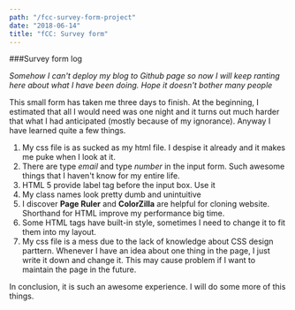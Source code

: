 ```yaml
---
path: "/fcc-survey-form-project"
date: "2018-06-14"
title: "fCC: Survey form"
---
```


###Survey form log

*Somehow I can't deploy my blog to Github page so now I will keep ranting here about what I have been doing. Hope it doesn't bother many people*

This small form has taken me three days to finish. At the beginning, I estimated that all I would need was one night and it turns out much harder that what I had anticipated (mostly because of my ignorance). Anyway I have learned quite a few things.

1. My css file is as sucked as my html file. I despise it already and it makes me puke when I look at it.
2. There are type *email* and type *number* in the input form. Such awesome things that I haven't know for my entire life.
3. HTML 5 provide label tag before the input box. Use it
4. My class names look pretty dumb and unintuitive
5. I discover **Page Ruler** and **ColorZilla** are helpful for cloning website. Shorthand for HTML improve my performance big time.
6. Some HTML tags have built-in style, sometimes I need to change it to fit them into my layout.
7. My css file is a mess due to the lack of knowledge about CSS design parttern. Whenever I have an idea about one thing in the page, I just write it down and change it. This may cause problem if I want to maintain the page in the future.

In conclusion, it is such an awesome experience. I will do some more of this things.